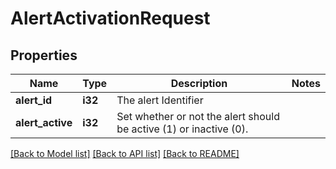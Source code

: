 # AlertActivationRequest

## Properties

Name | Type | Description | Notes
------------ | ------------- | ------------- | -------------
**alert_id** | **i32** | The alert Identifier |
**alert_active** | **i32** | Set whether or not the alert should be active (1) or inactive (0). |

[[Back to Model list]](../README.md#documentation-for-models) [[Back to API list]](../README.md#documentation-for-api-endpoints) [[Back to README]](../README.md)
